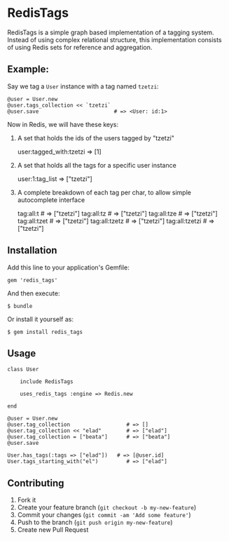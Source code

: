 # RedisTags

RedisTags is a simple graph based implementation of a tagging system.
Instead of using complex relational structure, this implementation consists of using Redis sets for reference and aggregation.

## Example:

Say we tag a `User` instance with a tag named `tzetzi`:

    @user = User.new
    @user.tags_collection << `tzetzi`
    @user.save                        # => <User: id:1> 

Now in Redis, we will have these keys:

1. A set that holds the ids of the users tagged by "tzetzi"

    user:tagged_with:tzetzi => [1]

2. A set that holds all the tags for a specific user instance

    user:1:tag_list => ["tzetzi"]

3. A complete breakdown of each tag per char, to allow simple autocomplete interface

    tag:all:t                     # => ["tzetzi"]
    tag:all:tz                    # => ["tzetzi"]
    tag:all:tze                   # => ["tzetzi"]
    tag:all:tzet                  # => ["tzetzi"]
    tag:all:tzetz                 # => ["tzetzi"]
    tag:all:tzetzi                # => ["tzetzi"]

## Installation

Add this line to your application's Gemfile:

    gem 'redis_tags'

And then execute:

    $ bundle

Or install it yourself as:

    $ gem install redis_tags

## Usage

    class User

        include RedisTags

        uses_redis_tags :engine => Redis.new
        
    end

    @user = User.new
    @user.tag_collection                  # => []
    @user.tag_collection << "elad"        # => ["elad"]
    @user.tag_collection = ["beata"]      # => ["beata"]
    @user.save

    User.has_tags(:tags => ["elad"])   # => [@user.id]
    User.tags_starting_with("el")         # => ["elad"]

## Contributing

1. Fork it
2. Create your feature branch (`git checkout -b my-new-feature`)
3. Commit your changes (`git commit -am 'Add some feature'`)
4. Push to the branch (`git push origin my-new-feature`)
5. Create new Pull Request
